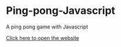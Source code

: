 # Ping-pong-Javascript
A ping pong game with Javascript


[Click here to open the website](https://parjanya-kumar-arya-789.github.io/Ping-pong-Javascript/)
